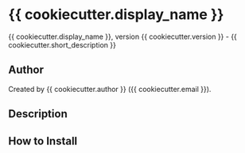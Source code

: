 # {{ cookiecutter.display_name }}

{{ cookiecutter.display_name }}, version {{ cookiecutter.version }} - {{ cookiecutter.short_description }}

## Author

Created by {{ cookiecutter.author }} ({{ cookiecutter.email }}).

## Description

## How to Install
